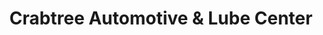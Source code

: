 ---
title: "Crabtree Automotive & Lube Center"
url: /canyon/crabtree-automotive-and-lube-center/
shop: car repair
---